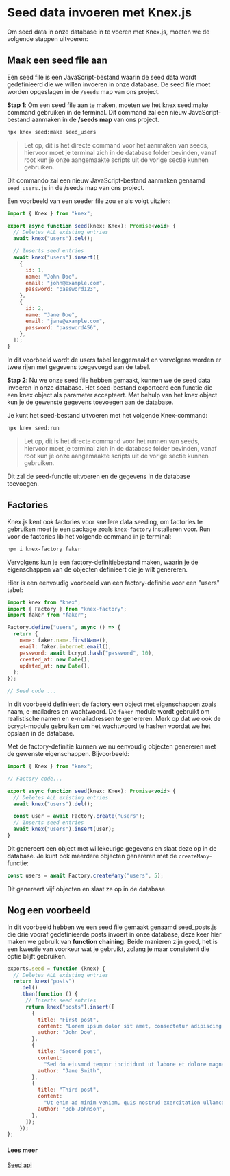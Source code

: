 # Seed data invoeren met Knex.js

Om seed data in onze database in te voeren met Knex.js, moeten we de volgende stappen uitvoeren:

## Maak een seed file aan

Een seed file is een JavaScript-bestand waarin de seed data wordt gedefinieerd die we willen invoeren in onze database. De seed file moet worden opgeslagen in de `/seeds` map van ons project.

**Stap 1**: Om een seed file aan te maken, moeten we het knex seed:make command gebruiken in de terminal. Dit command zal een nieuw JavaScript-bestand aanmaken in de **/seeds map** van ons project.

```sh
npx knex seed:make seed_users

```

> Let op, dit is het directe command voor het aanmaken van seeds, hiervoor moet je terminal zich in de database folder bevinden, vanaf root kun je onze aangemaakte scripts uit de vorige sectie kunnen gebruiken.

Dit commando zal een nieuw JavaScript-bestand aanmaken genaamd `seed_users.js` in de /seeds map van ons project.

Een voorbeeld van een seeder file zou er als volgt uitzien:

```javascript
import { Knex } from "knex";

export async function seed(knex: Knex): Promise<void> {
  // Deletes ALL existing entries
  await knex("users").del();

  // Inserts seed entries
  await knex("users").insert([
    {
      id: 1,
      name: "John Doe",
      email: "john@example.com",
      password: "password123",
    },
    {
      id: 2,
      name: "Jane Doe",
      email: "jane@example.com",
      password: "password456",
    },
  ]);
}
```

In dit voorbeeld wordt de users tabel leeggemaakt en vervolgens worden er twee rijen met gegevens toegevoegd aan de tabel.

**Stap 2**: Nu we onze seed file hebben gemaakt, kunnen we de seed data invoeren in onze database. Het seed-bestand exporteerd een functie die een knex object als parameter accepteert. Met behulp van het knex object kun je de gewenste gegevens toevoegen aan de database.

Je kunt het seed-bestand uitvoeren met het volgende Knex-command:

```sh
npx knex seed:run
```

> Let op, dit is het directe command voor het runnen van seeds, hiervoor moet je terminal zich in de database folder bevinden, vanaf root kun je onze aangemaakte scripts uit de vorige sectie kunnen gebruiken.

Dit zal de seed-functie uitvoeren en de gegevens in de database toevoegen.

## Factories

Knex.js kent ook factories voor snellere data seeding, om factories te gebruiken moet je een package zoals `knex-factory` installeren voor. Run voor de factories lib het volgende command in je terminal:

```sh
npm i knex-factory faker
```

Vervolgens kun je een factory-definitiebestand maken, waarin je de eigenschappen van de objecten definieert die je wilt genereren.

Hier is een eenvoudig voorbeeld van een factory-definitie voor een "users" tabel:

```javascript
import knex from "knex";
import { Factory } from "knex-factory";
import faker from "faker";

Factory.define("users", async () => {
  return {
    name: faker.name.firstName(),
    email: faker.internet.email(),
    password: await bcrypt.hash("password", 10),
    created_at: new Date(),
    updated_at: new Date(),
  };
});

// Seed code ...
```

In dit voorbeeld definieert de factory een object met eigenschappen zoals naam, e-mailadres en wachtwoord. De `faker` module wordt gebruikt om realistische namen en e-mailadressen te genereren. Merk op dat we ook de bcrypt-module gebruiken om het wachtwoord te hashen voordat we het opslaan in de database.

Met de factory-definitie kunnen we nu eenvoudig objecten genereren met de gewenste eigenschappen. Bijvoorbeeld:

```javascript
import { Knex } from "knex";

// Factory code...

export async function seed(knex: Knex): Promise<void> {
  // Deletes ALL existing entries
  await knex("users").del();

  const user = await Factory.create("users");
  // Inserts seed entries
  await knex("users").insert(user);
}
```

Dit genereert een object met willekeurige gegevens en slaat deze op in de database. Je kunt ook meerdere objecten genereren met de `createMany`-functie:

```javascript
const users = await Factory.createMany("users", 5);
```

Dit genereert vijf objecten en slaat ze op in de database.

## Nog een voorbeeld

In dit voorbeeld hebben we een seed file gemaakt genaamd seed_posts.js die drie vooraf gedefinieerde posts invoert in onze database, deze keer hier maken we gebruik van **function chaining**. Beide manieren zijn goed, het is een kwestie van voorkeur wat je gebruikt, zolang je maar consistent die optie blijft gebruiken.

```javascript
exports.seed = function (knex) {
  // Deletes ALL existing entries
  return knex("posts")
    .del()
    .then(function () {
      // Inserts seed entries
      return knex("posts").insert([
        {
          title: "First post",
          content: "Lorem ipsum dolor sit amet, consectetur adipiscing elit.",
          author: "John Doe",
        },
        {
          title: "Second post",
          content:
            "Sed do eiusmod tempor incididunt ut labore et dolore magna aliqua.",
          author: "Jane Smith",
        },
        {
          title: "Third post",
          content:
            "Ut enim ad minim veniam, quis nostrud exercitation ullamco laboris nisi ut aliquip ex ea commodo consequat.",
          author: "Bob Johnson",
        },
      ]);
    });
};
```

#### Lees meer

[Seed api](https://knexjs.org/guide/migrations.html#seed-api)
